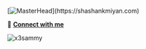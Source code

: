 [![MasterHead]([https://drive.google.com/file/d/12KNGmOOCHb3iRSNDxETZ0TpfmH-cpDyK/preview](https://raw.githubusercontent.com/ishashankmi/ishashankmi/main/are-you-a-one-or-a-zero-mr-robot-typography-4k-9e.jpg))](https://shashankmiyan.com)

🔗 <b><a href="https://shashankmiyan.com">Connect with me</a></b>
<p align="left"><img src="https://komarev.com/ghpvc/?username=x3sammy&label=Geek%20Visits&color=E57C23&style=flat" alt="x3sammy" /> </p>




